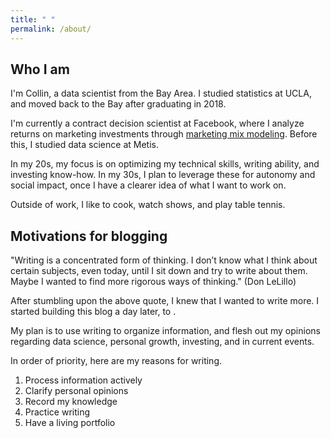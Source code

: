 ```yaml
---
title: " "
permalink: /about/
---
```


## Who I am

I'm Collin, a data scientist from the Bay Area. I studied statistics at UCLA, and moved back to the Bay after graduating in 2018. 

I'm currently a contract decision scientist at Facebook, where I analyze returns on marketing investments through [marketing mix modeling](https://en.wikipedia.org/wiki/Marketing_mix_modeling). Before this, I studied data science at Metis.

In my 20s, my focus is on optimizing my technical skills, writing ability, and investing know-how. In my 30s, I plan to leverage these for autonomy and social impact, once I have a clearer idea of what I want to work on.  

Outside of work, I like to cook, watch shows, and play table tennis.

## Motivations for blogging

"Writing is a concentrated form of thinking. I don’t know what I think about certain subjects, even today, until I sit down and try to write about them. Maybe I wanted to find more rigorous ways of thinking." (Don LeLillo)

After stumbling upon the above quote, I knew that I wanted to write more. I started building this blog a day later, to . 

My plan is to use writing to organize information, and flesh out my opinions regarding data science, personal growth, investing, and in current events. 

In order of priority, here are my reasons for writing. 

1. Process information actively
2. Clarify personal opinions 
3. Record my knowledge 
4. Practice writing 
5. Have a living portfolio
